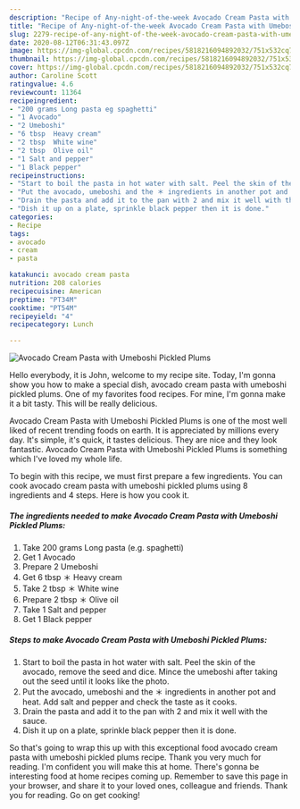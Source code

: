 ```yaml
---
description: "Recipe of Any-night-of-the-week Avocado Cream Pasta with Umeboshi Pickled Plums"
title: "Recipe of Any-night-of-the-week Avocado Cream Pasta with Umeboshi Pickled Plums"
slug: 2279-recipe-of-any-night-of-the-week-avocado-cream-pasta-with-umeboshi-pickled-plums
date: 2020-08-12T06:31:43.097Z
image: https://img-global.cpcdn.com/recipes/5818216094892032/751x532cq70/avocado-cream-pasta-with-umeboshi-pickled-plums-recipe-main-photo.jpg
thumbnail: https://img-global.cpcdn.com/recipes/5818216094892032/751x532cq70/avocado-cream-pasta-with-umeboshi-pickled-plums-recipe-main-photo.jpg
cover: https://img-global.cpcdn.com/recipes/5818216094892032/751x532cq70/avocado-cream-pasta-with-umeboshi-pickled-plums-recipe-main-photo.jpg
author: Caroline Scott
ratingvalue: 4.6
reviewcount: 11364
recipeingredient:
- "200 grams Long pasta eg spaghetti"
- "1 Avocado"
- "2 Umeboshi"
- "6 tbsp  Heavy cream"
- "2 tbsp  White wine"
- "2 tbsp  Olive oil"
- "1 Salt and pepper"
- "1 Black pepper"
recipeinstructions:
- "Start to boil the pasta in hot water with salt. Peel the skin of the avocado, remove the seed and dice. Mince the umeboshi after taking out the seed until it looks like the photo."
- "Put the avocado, umeboshi and the ＊ ingredients in another pot and heat. Add salt and pepper and check the taste as it cooks."
- "Drain the pasta and add it to the pan with 2 and mix it well with the sauce."
- "Dish it up on a plate, sprinkle black pepper then it is done."
categories:
- Recipe
tags:
- avocado
- cream
- pasta

katakunci: avocado cream pasta 
nutrition: 208 calories
recipecuisine: American
preptime: "PT34M"
cooktime: "PT54M"
recipeyield: "4"
recipecategory: Lunch

---
```



![Avocado Cream Pasta with Umeboshi Pickled Plums](https://img-global.cpcdn.com/recipes/5818216094892032/751x532cq70/avocado-cream-pasta-with-umeboshi-pickled-plums-recipe-main-photo.jpg)

Hello everybody, it is John, welcome to my recipe site. Today, I'm gonna show you how to make a special dish, avocado cream pasta with umeboshi pickled plums. One of my favorites food recipes. For mine, I'm gonna make it a bit tasty. This will be really delicious.



Avocado Cream Pasta with Umeboshi Pickled Plums is one of the most well liked of recent trending foods on earth. It is appreciated by millions every day. It's simple, it's quick, it tastes delicious. They are nice and they look fantastic. Avocado Cream Pasta with Umeboshi Pickled Plums is something which I've loved my whole life.


To begin with this recipe, we must first prepare a few ingredients. You can cook avocado cream pasta with umeboshi pickled plums using 8 ingredients and 4 steps. Here is how you cook it.

<!--inarticleads1-->

##### The ingredients needed to make Avocado Cream Pasta with Umeboshi Pickled Plums:

1. Take 200 grams Long pasta (e.g. spaghetti)
1. Get 1 Avocado
1. Prepare 2 Umeboshi
1. Get 6 tbsp ＊ Heavy cream
1. Take 2 tbsp ＊ White wine
1. Prepare 2 tbsp ＊ Olive oil
1. Take 1 Salt and pepper
1. Get 1 Black pepper




<!--inarticleads2-->

##### Steps to make Avocado Cream Pasta with Umeboshi Pickled Plums:

1. Start to boil the pasta in hot water with salt. Peel the skin of the avocado, remove the seed and dice. Mince the umeboshi after taking out the seed until it looks like the photo.
1. Put the avocado, umeboshi and the ＊ ingredients in another pot and heat. Add salt and pepper and check the taste as it cooks.
1. Drain the pasta and add it to the pan with 2 and mix it well with the sauce.
1. Dish it up on a plate, sprinkle black pepper then it is done.




So that's going to wrap this up with this exceptional food avocado cream pasta with umeboshi pickled plums recipe. Thank you very much for reading. I'm confident you will make this at home. There's gonna be interesting food at home recipes coming up. Remember to save this page in your browser, and share it to your loved ones, colleague and friends. Thank you for reading. Go on get cooking!
